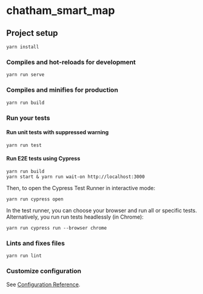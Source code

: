 # chatham_smart_map

## Project setup

```
yarn install
```

### Compiles and hot-reloads for development

```
yarn run serve
```

### Compiles and minifies for production

```
yarn run build
```

### Run your tests

#### Run unit tests with suppressed warning

```
yarn run test
```

#### Run E2E tests using Cypress

```
yarn run build
yarn start & yarn run wait-on http://localhost:3000
```

Then, to open the Cypress Test Runner in interactive mode:

```
yarn run cypress open
```

In the test runner, you can choose your browser and run all or specific tests.
Alternatively, you run run tests headlessly (in Chrome):

```
yarn run cypress run --browser chrome
```

### Lints and fixes files

```
yarn run lint
```

### Customize configuration

See [Configuration Reference](https://cli.vuejs.org/config/).
